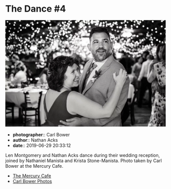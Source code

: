 # The Dance #4

![Len Montgomery and Nathan Acks during their "first dance"](assets/2019-06-29-set-4-the-dance-04.webp)

* **photographer**:: Carl Bower  
* **author**:: Nathan Acks  
* **date**:: 2019-06-29 20:33:12

Len Montgomery and Nathan Acks dance during their wedding reception, joined by Nathaniel Manista and Krista Stone-Manista. Photo taken by Carl Bower at the Mercury Cafe.

* [The Mercury Cafe](http://mercurycafe.com)
* [Carl Bower Photos](https://carlbowerphotos.com)
